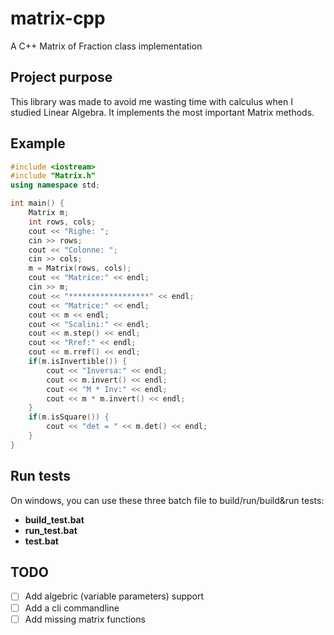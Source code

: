 # matrix-cpp
A C++ Matrix of Fraction class implementation

## Project purpose

This library was made to avoid me wasting time with calculus when I studied Linear Algebra. It implements the most important Matrix methods. 

## Example

```c++
#include <iostream>
#include "Matrix.h"
using namespace std;

int main() {
    Matrix m;
    int rows, cols;
    cout << "Righe: ";
    cin >> rows;
    cout << "Colonne: ";
    cin >> cols;
    m = Matrix(rows, cols);
    cout << "Matrice:" << endl;
    cin >> m;
    cout << "******************" << endl;
    cout << "Matrice:" << endl;
    cout << m << endl;
    cout << "Scalini:" << endl;
    cout << m.step() << endl;
    cout << "Rref:" << endl;
    cout << m.rref() << endl;
    if(m.isInvertible()) {
        cout << "Inversa:" << endl;
        cout << m.invert() << endl;
        cout << "M * Inv:" << endl;
        cout << m * m.invert() << endl; 
    } 
    if(m.isSquare()) {
        cout << "det = " << m.det() << endl;
    }
}
```
## Run tests

On windows, you can use these three batch file to build/run/build&run tests:

* __build_test.bat__
* __run_test.bat__
* __test.bat__

## TODO

- [ ] Add algebric (variable parameters) support
- [ ] Add a cli commandline
- [ ] Add missing matrix functions
